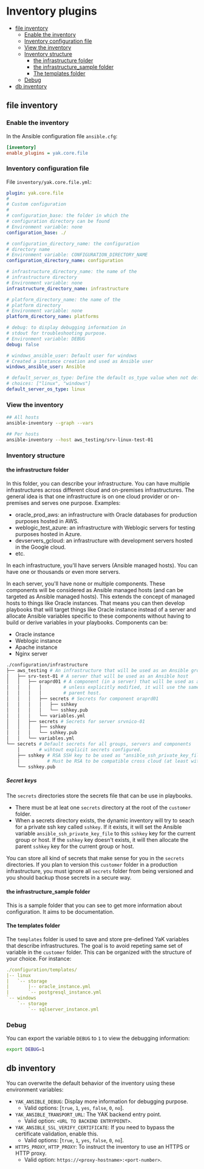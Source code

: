 # Inventory plugins

- [file inventory](#file-inventory)
  - [Enable the inventory](#enable-the-inventory)
  - [Inventory configuration file](#inventory-configuration-file)
  - [View the inventory](#view-the-inventory)
  - [Inventory structure](#inventory-structure)
    - [the infrastructure folder](#the-infrastructure-folder)
    - [the infrastructure\_sample folder](#the-infrastructure_sample-folder)
    - [The templates folder](#the-templates-folder)
  - [Debug](#debug)
- [db inventory](#db-inventory)

## file inventory

### Enable the inventory

In the Ansible configuration file `ansible.cfg`:

```ini
[inventory]
enable_plugins = yak.core.file
```

### Inventory configuration file

File `inventory/yak.core.file.yml`:

```yml
plugin: yak.core.file
#
# Custom configuration
#
# configuration_base: the folder in which the
# configuration directory can be found
# Environment variable: none
configuration_base: ./

# configuration_directory_name: the configuration
# directory name
# Environment variable: CONFIGURATION_DIRECTORY_NAME
configuration_directory_name: configuration

# infrastructure_directory_name: the name of the
# infrastructure directory
# Environment variable: none
infrastructure_directory_name: infrastructure

# platform_directory_name: the name of the
# platform directory
# Environment variable: none
platform_directory_name: platforms

# debug: to display debugging information in
# stdout for troubleshooting purpose.
# Environment variable: DEBUG
debug: false

# windows_ansible_user: Default user for windows
# Created a instance creation and used as Ansible user
windows_ansible_user: Ansible

# default_server_os_type: Define the default os_type value when not defined
# choices: ["linux", "windows"]
default_server_os_type: linux
```

### View the inventory

```bash
## All hosts
ansible-inventory --graph --vars

## Per hosts
ansible-inventory --host aws_testing/srv-linux-test-01
```

### Inventory structure

#### the infrastructure folder

In this folder, you can describe your infrastructure. You can have multiple
infrastructures across different cloud and on-premises infrastructures.
The general idea is that one infrastructure is on one cloud provider or on-premises
and serves one purpose. Examples:

- oracle_prod_aws: an infrastructure with Oracle databases for production purposes hosted in AWS.
- weblogic_test_azure: an infrastructure with Weblogic servers for testing purposes hosted in Azure.
- devservers_gcloud: an infrastructure with development servers hosted in the Google cloud.
- etc.

In each infrastructure, you'll have servers (Ansible managed hosts). You can have one or thousands
or even more servers.

In each server, you'll have none or multiple components. These components will be considered as
Ansible managed hosts (and can be targeted as Ansible managed hosts). This extends the concept of managed hosts to things like Oracle instances. That means you can then develop playbooks that will target things like Oracle instance instead of a server and allocate Ansible variables specific to these components without having to build or derive
variables in your playbooks. Components can be:

- Oracle instance
- Weblogic instance
- Apache instance
- Nginx server

```bash
./configuration/infrastructure
├── aws_testing # An infrastructure that will be used as an Ansible group
│   ├── srv-test-01 # A server that will be used as an Ansible host
│   │   ├── oraprd01 # A component (in a server) that will be used as an Ansible host
│   │   │   │        # unless explicitly modified, it will use the same IP as the
│   │   │   │        # parent host.
│   │   │   ├── secrets # Secrets for component oraprd01
│   │   │   │   ├── sshkey
│   │   │   │   └── sshkey.pub
│   │   │   └── variables.yml
│   │   ├── secrets # Secrets for server srvnico-01
│   │   │   ├── sshkey
│   │   │   └── sshkey.pub
│   │   └── variables.yml
└── secrets # Default secrets for all groups, servers and components
    │       # wihtout explicit secrets configured.
    ├── sshkey # RSA SSH key to be used as "ansible_ssh_private_key_file".
    │          # Must be RSA to be compatible cross cloud (at least with AWS).
    └── sshkey.pub
```

##### Secret keys

The `secrets` directories store the secrets file that can be use in playbooks.

- There must be at leat one `secrets` directory at the root of the `customer` folder.
- When a secrets directory exists, the dynamic inventory will try to seach for a private
ssh key called `sshkey`. If it exists, it will set the Ansible variable `ansible_ssh_private_key_file`
to this `sshkey` key for the current group or host. If the `sshkey` key doesn't exists, it will
then allocate the parent `sshkey` key for the current group or host.

You can store all kind of secrets that make sense for you in the `secrets` directories. If
you plan to version this `customer` folder in a production infrastructure, you must ignore all
`secrets` folder from being versioned and you should backup those secrets in a secure way.

#### the infrastructure_sample folder

This is a sample folder that you can see to get more information about
configuration. It aims to be documentation.

#### The templates folder

The `templates` folder is used to save and store pre-defined YaK variables that
describe infrastructures. The goal is to avoid repeting same set of variable in the
`customer` folder. This can be organized with the structure of your choice.
For instance:

```yaml
./configuration/templates/
|-- linux
|   `-- storage
|       |-- oracle_instance.yml
|       `-- postgresql_instance.yml
`-- windows
    `-- storage
        `-- sqlserver_instance.yml
```

### Debug

You can export the variable `DEBUG` to `1` to view the debugging information:

```bash
export DEBUG=1
```

## db inventory

You can overwrite the default behavior of the inventory using these environment variables:

- `YAK_ANSIBLE_DEBUG`: Display more information for debugging purpose.
  - Valid options: [`true`, `1`, `yes`, `false`, `0`, `no`].
- `YAK_ANSIBLE_TRANSPORT_URL`: The YAK backend entry point.
  - Valid option: `<URL TO BACKEND ENTRYPOINT>`.
- `YAK_ANSIBLE_SSL_VERIFY_CERTIFICATE`: If you need to bypass the certificate validation, enable this.
  - Valid options: [`true`, `1`, `yes`, `false`, `0`, `no`].
- `HTTPS_PROXY`, `HTTP_PROXY`: To instruct the inventory to use an HTTPS or HTTP proxy.
  - Valid option: `https://<proxy-hostname>:<port-number>`.
